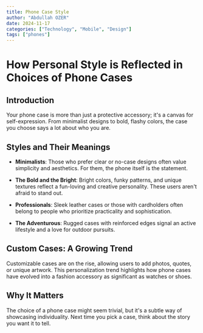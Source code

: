 ```yaml
---
title: Phone Case Style
author: "Abdullah OZER"
date: 2024-11-17
categories: ["Technology", "Mobile", "Design"]
tags: ["phones"]
---
```


# How Personal Style is Reflected in Choices of Phone Cases

## Introduction
Your phone case is more than just a protective accessory; it's a canvas for self-expression. From minimalist designs to bold, flashy colors, the case you choose says a lot about who you are.

## Styles and Their Meanings

* **Minimalists**: Those who prefer clear or no-case designs often value simplicity and aesthetics. For them, the phone itself is the statement.

* **The Bold and the Bright**: Bright colors, funky patterns, and unique textures reflect a fun-loving and creative personality. These users aren't afraid to stand out.

* **Professionals**: Sleek leather cases or those with cardholders often belong to people who prioritize practicality and sophistication.

* **The Adventurous**: Rugged cases with reinforced edges signal an active lifestyle and a love for outdoor pursuits.

## Custom Cases: A Growing Trend
Customizable cases are on the rise, allowing users to add photos, quotes, or unique artwork. This personalization trend highlights how phone cases have evolved into a fashion accessory as significant as watches or shoes.

## Why It Matters
The choice of a phone case might seem trivial, but it's a subtle way of showcasing individuality. Next time you pick a case, think about the story you want it to tell.
